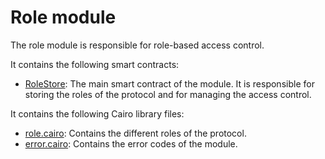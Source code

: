 # Role module

The role module is responsible for role-based access control.

It contains the following smart contracts:

- [RoleStore](https://github.com/keep-starknet-strange/gojo/blob/main/src/role/role_store.cairo): The main smart contract of the module. It is responsible for storing the roles of the protocol and for managing the access control.

It contains the following Cairo library files:

- [role.cairo](https://github.com/keep-starknet-strange/gojo/blob/main/src/role/role.cairo): Contains the different roles of the protocol.
- [error.cairo](https://github.com/keep-starknet-strange/gojo/blob/main/src/role/error.cairo): Contains the error codes of the module.

